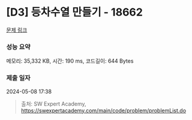 # [D3] 등차수열 만들기 - 18662 

[문제 링크](https://swexpertacademy.com/main/code/problem/problemDetail.do?contestProbId=AYo-e9EKmGoDFAQI) 

### 성능 요약

메모리: 35,332 KB, 시간: 190 ms, 코드길이: 644 Bytes

### 제출 일자

2024-05-08 17:38



> 출처: SW Expert Academy, https://swexpertacademy.com/main/code/problem/problemList.do